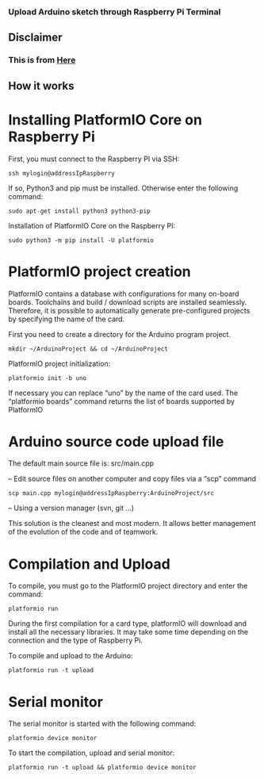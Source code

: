### Upload Arduino sketch through Raspberry Pi Terminal

## Disclaimer
### This is from [Here](https://dle-dev.com/index.php/en/2020/07/30/program-an-arduino-with-a-raspberry-pi-via-ssh/)

## How it works

# Installing PlatformIO Core on Raspberry Pi

First, you must connect to the Raspberry PI via SSH:

    ssh mylogin@addressIpRaspberry

If so, Python3 and pip must be installed. Otherwise enter the following command:

    sudo apt-get install python3 python3-pip


Installation of PlatformIO Core on the Raspberry PI:

    sudo python3 -m pip install -U platformio


# PlatformIO project creation

PlatformIO contains a database with configurations for many on-board boards. Toolchains and build / download scripts are installed seamlessly. Therefore, it is possible to automatically generate pre-configured projects by specifying the name of the card.

First you need to create a directory for the Arduino program project.

    mkdir ~/ArduinoProject && cd ~/ArduinoProject

PlatformIO project initialization:

    platformio init -b uno

If necessary you can replace “uno” by the name of the card used. The “platformio boards” command returns the list of boards supported by PlatformIO

# Arduino source code upload file

The default main source file is: src/main.cpp

– Edit source files on another computer and copy files via a “scp” command

    scp main.cpp mylogin@addressIpRaspberry:ArduinoProject/src

– Using a version manager (svn, git …)

This solution is the cleanest and most modern. It allows better management of the evolution of the code and of teamwork.

# Compilation and Upload

To compile, you must go to the PlatformIO project directory and enter the command:

    platformio run
    
During the first compilation for a card type, platformIO will download and install all the necessary libraries. It may take some time depending on the connection and the type of Raspberry Pi.

To compile and upload to the Arduino:

    platformio run -t upload


# Serial monitor

The serial monitor is started with the following command:

    platformio device monitor

To start the compilation, upload and serial monitor:

    platformio run -t upload && platformio device monitor